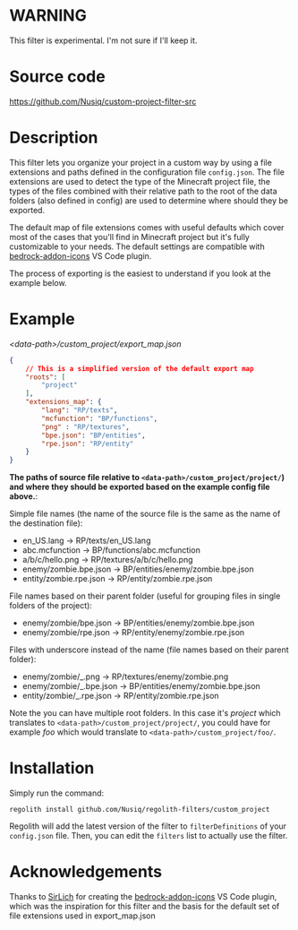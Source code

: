 # WARNING
This filter is experimental. I'm not sure if I'll keep it.

# Source code
https://github.com/Nusiq/custom-project-filter-src

# Description
This filter lets you organize your project in a custom way by using a file
extensions and paths defined in the configuration file `config.json`. The file
extensions are used to detect the type of the Minecraft project file, the types
of the files combined with their relative path to the root of the data folders
(also defined in config) are used to determine where should they be exported.

The default map of file extensions comes with useful defaults which cover most
of the cases that you'll find in Minecraft project but it's fully customizable
to your needs. The default settings are compatible with
[bedrock-addon-icons](https://github.com/SirLich/bedrock-addon-icons)
VS Code plugin.

The process of exporting is the easiest to understand if you look at the
example below.

# Example
_\<data-path\>/custom_project/export_map.json_
```json
{
    // This is a simplified version of the default export map
    "roots": [
        "project"
    ],
    "extensions_map": {
        "lang": "RP/texts",
        "mcfunction": "BP/functions",
        "png" : "RP/textures",
        "bpe.json": "BP/entities",
        "rpe.json": "RP/entity"
    }
}
```

**The paths of source file relative to `<data-path>/custom_project/project/`)
and where they should be exported based on the example config file above.**:


Simple file names (the name of the source file is the same as the name of the
destination file):
- en_US.lang -> RP/texts/en_US.lang
- abc.mcfunction -> BP/functions/abc.mcfunction
- a/b/c/hello.png -> RP/textures/a/b/c/hello.png
- enemy/zombie.bpe.json -> BP/entities/enemy/zombie.bpe.json
- entity/zombie.rpe.json -> RP/entity/zombie.rpe.json

File names based on their parent folder (useful for grouping files in single
folders of the project):
- enemy/zombie/bpe.json -> BP/entities/enemy/zombie.bpe.json
- enemy/zombie/rpe.json -> RP/entity/enemy/zombie.rpe.json

Files with underscore instead of the name (file names based on their parent
folder):
- enemy/zombie/_.png -> RP/textures/enemy/zombie.png
- enemy/zombie/_.bpe.json -> BP/entities/enemy/zombie.bpe.json
- entity/zombie/_.rpe.json -> RP/entity/zombie.rpe.json

Note the you can have multiple root folders. In this case it's _project_
which translates to `<data-path>/custom_project/project/`, you could have for
example _foo_ which would translate to `<data-path>/custom_project/foo/`.

# Installation
Simply run the command:
```
regolith install github.com/Nusiq/regolith-filters/custom_project
```

Regolith will add the latest version of the filter to `filterDefinitions` of
your `config.json` file. Then, you can edit the `filters` list to actually
use the filter.

# Acknowledgements
Thanks to [SirLich](https://github.com/SirLich) for creating the
[bedrock-addon-icons](https://github.com/SirLich/bedrock-addon-icons) VS
Code plugin, which was the inspiration for this filter and the basis for
the default set of file extensions used in export_map.json
